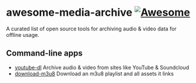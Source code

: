 # awesome-media-archive [![Awesome](https://cdn.rawgit.com/sindresorhus/awesome/d7305f38d29fed78fa85652e3a63e154dd8e8829/media/badge.svg)](https://github.com/sindresorhus/awesome)
A curated list of open source tools for archiving audio & video data for offline usage.

## Command-line apps
* [youtube-dl](https://github.com/rg3/youtube-dl/) Archive audio & video from sites like YouTube & Soundcloud
* [download-m3u8](https://github.com/mafintosh/download-m3u8/) Download an m3u8 playlist and all assets it links
